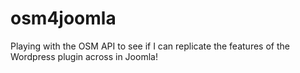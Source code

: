# osm4joomla
Playing with the OSM API to see if I can replicate the features of the Wordpress plugin across in Joomla!
